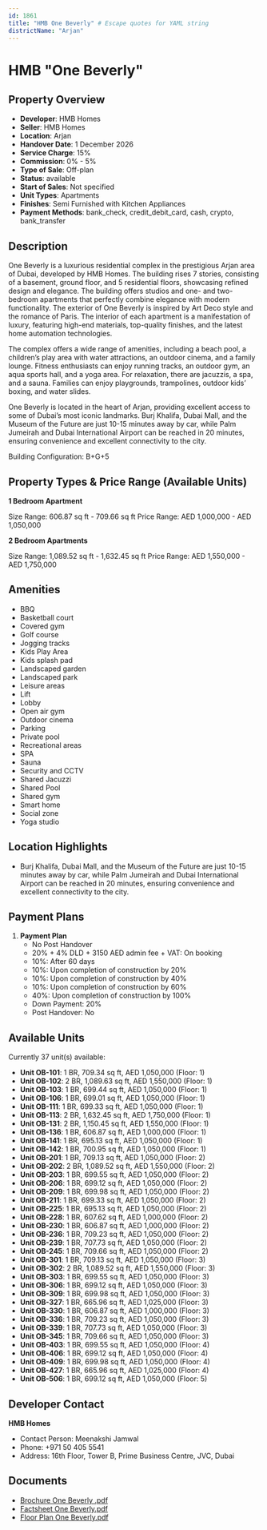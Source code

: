 ```yaml
---
id: 1861
title: "HMB One Beverly" # Escape quotes for YAML string
districtName: "Arjan"
---
```


# HMB "One Beverly"

## Property Overview
- **Developer**: HMB Homes
- **Seller**: HMB Homes
- **Location**: Arjan
- **Handover Date**: 1 December 2026
- **Service Charge**: 15%
- **Commission**: 0% - 5%
- **Type of Sale**: Off-plan
- **Status**: available
- **Start of Sales**: Not specified
- **Unit Types**: Apartments
- **Finishes**: Semi Furnished with Kitchen Appliances
- **Payment Methods**: bank_check, credit_debit_card, cash, crypto, bank_transfer

## Description
One Beverly is a luxurious residential complex in the prestigious Arjan area of Dubai, developed by HMB Homes. The building rises 7 stories, consisting of a basement, ground floor, and 5 residential floors, showcasing refined design and elegance. The building offers studios and one- and two-bedroom apartments that perfectly combine elegance with modern functionality. The exterior of One Beverly is inspired by Art Deco style and the romance of Paris. The interior of each apartment is a manifestation of luxury, featuring high-end materials, top-quality finishes, and the latest home automation technologies.

The complex offers a wide range of amenities, including a beach pool, a children’s play area with water attractions, an outdoor cinema, and a family lounge. Fitness enthusiasts can enjoy running tracks, an outdoor gym, an aqua sports hall, and a yoga area. For relaxation, there are jacuzzis, a spa, and a sauna. Families can enjoy playgrounds, trampolines, outdoor kids’ boxing, and water slides.

One Beverly is located in the heart of Arjan, providing excellent access to some of Dubai’s most iconic landmarks. Burj Khalifa, Dubai Mall, and the Museum of the Future are just 10-15 minutes away by car, while Palm Jumeirah and Dubai International Airport can be reached in 20 minutes, ensuring convenience and excellent connectivity to the city.

Building Configuration: B+G+5

## Property Types & Price Range (Available Units)
**1 Bedroom Apartment**

Size Range: 606.87 sq ft - 709.66 sq ft
Price Range: AED 1,000,000 - AED 1,050,000

**2 Bedroom Apartments**

Size Range: 1,089.52 sq ft - 1,632.45 sq ft
Price Range: AED 1,550,000 - AED 1,750,000

## Amenities
- BBQ
- Basketball court
- Covered gym
- Golf course
- Jogging tracks
- Kids Play Area
- Kids splash pad
- Landscaped garden
- Landscaped park
- Leisure areas
- Lift
- Lobby
- Open air gym
- Outdoor cinema
- Parking
- Private pool
- Recreational areas
- SPA
- Sauna
- Security and CCTV
- Shared Jacuzzi
- Shared Pool
- Shared gym
- Smart home
- Social zone
- Yoga studio

## Location Highlights
- Burj Khalifa, Dubai Mall, and the Museum of the Future are just 10-15 minutes away by car, while Palm Jumeirah and Dubai International Airport can be reached in 20 minutes, ensuring convenience and excellent connectivity to the city.

## Payment Plans
1. **Payment Plan**
   - No Post Handover
   - 20% + 4% DLD + 3150 AED admin fee + VAT: On booking
   - 10%: After 60 days
   - 10%: Upon completion of construction by 20%
   - 10%: Upon completion of construction by 40%
   - 10%: Upon completion of construction by 60%
   - 40%: Upon completion of construction by 100%
   - Down Payment: 20%
   - Post Handover: No

## Available Units
Currently 37 unit(s) available:
- **Unit OB-101**: 1 BR, 709.34 sq ft, AED 1,050,000 (Floor: 1)
- **Unit OB-102**: 2 BR, 1,089.63 sq ft, AED 1,550,000 (Floor: 1)
- **Unit OB-103**: 1 BR, 699.44 sq ft, AED 1,050,000 (Floor: 1)
- **Unit OB-106**: 1 BR, 699.01 sq ft, AED 1,050,000 (Floor: 1)
- **Unit OB-111**: 1 BR, 699.33 sq ft, AED 1,050,000 (Floor: 1)
- **Unit OB-113**: 2 BR, 1,632.45 sq ft, AED 1,750,000 (Floor: 1)
- **Unit OB-131**: 2 BR, 1,150.45 sq ft, AED 1,550,000 (Floor: 1)
- **Unit OB-136**: 1 BR, 606.87 sq ft, AED 1,000,000 (Floor: 1)
- **Unit OB-141**: 1 BR, 695.13 sq ft, AED 1,050,000 (Floor: 1)
- **Unit OB-142**: 1 BR, 700.95 sq ft, AED 1,050,000 (Floor: 1)
- **Unit OB-201**: 1 BR, 709.13 sq ft, AED 1,050,000 (Floor: 2)
- **Unit OB-202**: 2 BR, 1,089.52 sq ft, AED 1,550,000 (Floor: 2)
- **Unit OB-203**: 1 BR, 699.55 sq ft, AED 1,050,000 (Floor: 2)
- **Unit OB-206**: 1 BR, 699.12 sq ft, AED 1,050,000 (Floor: 2)
- **Unit OB-209**: 1 BR, 699.98 sq ft, AED 1,050,000 (Floor: 2)
- **Unit OB-211**: 1 BR, 699.33 sq ft, AED 1,050,000 (Floor: 2)
- **Unit OB-225**: 1 BR, 695.13 sq ft, AED 1,050,000 (Floor: 2)
- **Unit OB-228**: 1 BR, 607.62 sq ft, AED 1,000,000 (Floor: 2)
- **Unit OB-230**: 1 BR, 606.87 sq ft, AED 1,000,000 (Floor: 2)
- **Unit OB-236**: 1 BR, 709.23 sq ft, AED 1,050,000 (Floor: 2)
- **Unit OB-239**: 1 BR, 707.73 sq ft, AED 1,050,000 (Floor: 2)
- **Unit OB-245**: 1 BR, 709.66 sq ft, AED 1,050,000 (Floor: 2)
- **Unit OB-301**: 1 BR, 709.13 sq ft, AED 1,050,000 (Floor: 3)
- **Unit OB-302**: 2 BR, 1,089.52 sq ft, AED 1,550,000 (Floor: 3)
- **Unit OB-303**: 1 BR, 699.55 sq ft, AED 1,050,000 (Floor: 3)
- **Unit OB-306**: 1 BR, 699.12 sq ft, AED 1,050,000 (Floor: 3)
- **Unit OB-309**: 1 BR, 699.98 sq ft, AED 1,050,000 (Floor: 3)
- **Unit OB-327**: 1 BR, 665.96 sq ft, AED 1,025,000 (Floor: 3)
- **Unit OB-330**: 1 BR, 606.87 sq ft, AED 1,000,000 (Floor: 3)
- **Unit OB-336**: 1 BR, 709.23 sq ft, AED 1,050,000 (Floor: 3)
- **Unit OB-339**: 1 BR, 707.73 sq ft, AED 1,050,000 (Floor: 3)
- **Unit OB-345**: 1 BR, 709.66 sq ft, AED 1,050,000 (Floor: 3)
- **Unit OB-403**: 1 BR, 699.55 sq ft, AED 1,050,000 (Floor: 4)
- **Unit OB-406**: 1 BR, 699.12 sq ft, AED 1,050,000 (Floor: 4)
- **Unit OB-409**: 1 BR, 699.98 sq ft, AED 1,050,000 (Floor: 4)
- **Unit OB-427**: 1 BR, 665.96 sq ft, AED 1,025,000 (Floor: 4)
- **Unit OB-506**: 1 BR, 699.12 sq ft, AED 1,050,000 (Floor: 5)

## Developer Contact
**HMB Homes**
- Contact Person: Meenakshi Jamwal
- Phone: +971 50 405 5541
- Address: 16th Floor, Tower B, Prime Business Centre, JVC, Dubai

## Documents
- [Brochure One Beverly .pdf](https://cdn.geniemap.net/2024/09/08/7ZankqW8xgv8CBHTeByWnL3YsMpagrtYgb6Fbfqh.pdf)
- [Factsheet One Beverly.pdf](https://cdn.geniemap.net/2024/09/08/VfuqE4cnohUYkdW1DUWgn6qLYZIyHiOFPzeNJdbc.pdf)
- [Floor Plan One Beverly.pdf](https://cdn.geniemap.net/2024/09/08/m0fwzz3U6nerzF0kgIc9v9G4T6sWNjJEWa2o6NSw.pdf)
